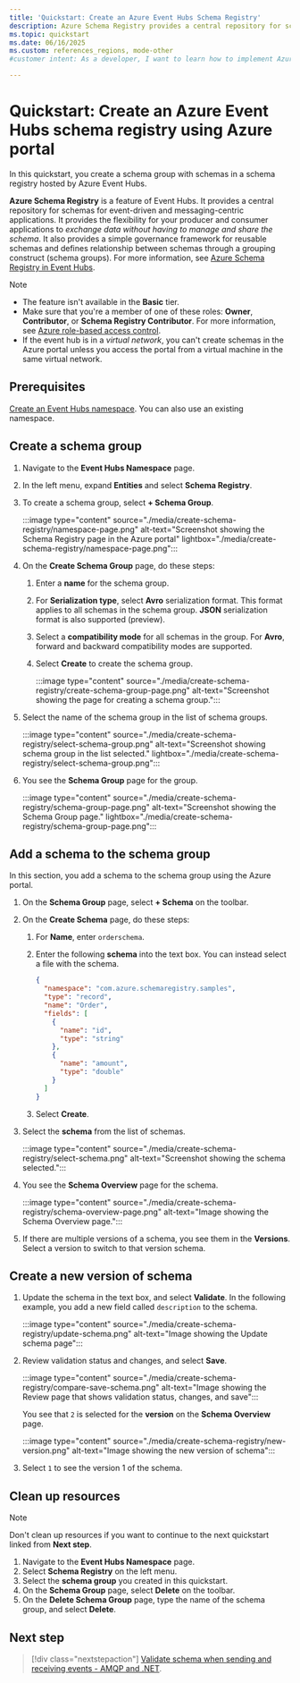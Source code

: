 ```yaml
---
title: 'Quickstart: Create an Azure Event Hubs Schema Registry'
description: Azure Schema Registry provides a central repository for schemas for event-driven and messaging-centric apps. Learn how to create a schema registry.
ms.topic: quickstart
ms.date: 06/16/2025
ms.custom: references_regions, mode-other
#customer intent: As a developer, I want to learn how to implement Azure Schema Registry as a central repository to support event-driven and messaging-centric applications.

---
```


# Quickstart: Create an Azure Event Hubs schema registry using Azure portal

In this quickstart, you create a schema group with schemas in a schema registry hosted by Azure Event Hubs.

**Azure Schema Registry** is a feature of Event Hubs. It provides a central repository for schemas for event-driven and messaging-centric applications. It provides the flexibility for your producer and consumer applications to *exchange data without having to manage and share the schema*. It also provides a simple governance framework for reusable schemas and defines relationship between schemas through a grouping construct (schema groups). For more information, see [Azure Schema Registry in Event Hubs](schema-registry-overview.md).


> [!NOTE]
> - The feature isn't available in the **Basic** tier.
> - Make sure that you're a member of one of these roles: **Owner**, **Contributor**, or **Schema Registry Contributor**. For more information, see [Azure role-based access control](schema-registry-concepts.md#azure-role-based-access-control).
> - If the event hub is in a *virtual network*, you can't create schemas in the Azure portal unless you access the portal from a virtual machine in the same virtual network. 

## Prerequisites

[Create an Event Hubs namespace](event-hubs-create.md#create-an-event-hubs-namespace). You can also use an existing namespace. 

## Create a schema group

1. Navigate to the **Event Hubs Namespace** page.
1. In the left menu, expand **Entities** and select **Schema Registry**.
1. To create a schema group, select **+ Schema Group**.

   :::image type="content" source="./media/create-schema-registry/namespace-page.png" alt-text="Screenshot showing the Schema Registry page in the Azure portal" lightbox="./media/create-schema-registry/namespace-page.png":::

1. On the **Create Schema Group** page, do these steps:

   1. Enter a **name** for the schema group.
   1. For **Serialization type**, select **Avro** serialization format. This format applies to all schemas in the schema group. **JSON** serialization format is also supported (preview).
   1. Select a **compatibility mode** for all schemas in the group. For **Avro**, forward and backward compatibility modes are supported.
   1. Select **Create** to create the schema group. 

      :::image type="content" source="./media/create-schema-registry/create-schema-group-page.png" alt-text="Screenshot showing the page for creating a schema group.":::

1. Select the name of the schema group in the list of schema groups.

   :::image type="content" source="./media/create-schema-registry/select-schema-group.png" alt-text="Screenshot showing schema group in the list selected." lightbox="./media/create-schema-registry/select-schema-group.png":::

1. You see the **Schema Group** page for the group.

   :::image type="content" source="./media/create-schema-registry/schema-group-page.png" alt-text="Screenshot showing the Schema Group page." lightbox="./media/create-schema-registry/schema-group-page.png":::


## Add a schema to the schema group

In this section, you add a schema to the schema group using the Azure portal. 

1. On the **Schema Group** page, select **+ Schema** on the toolbar. 
1. On the **Create Schema** page, do these steps:

    1. For **Name**, enter `orderschema`.
    1. Enter the following **schema** into the text box. You can instead select a file with the schema.
    
        ```json
        {
          "namespace": "com.azure.schemaregistry.samples",
          "type": "record",
          "name": "Order",
          "fields": [
            {
              "name": "id",
              "type": "string"
            },
            {
              "name": "amount",
              "type": "double"
            }
          ]
        }
        ```
    1. Select **Create**.

1. Select the **schema** from the list of schemas. 

    :::image type="content" source="./media/create-schema-registry/select-schema.png" alt-text="Screenshot showing the schema selected.":::

1. You see the **Schema Overview** page for the schema. 

    :::image type="content" source="./media/create-schema-registry/schema-overview-page.png" alt-text="Image showing the Schema Overview page.":::

1. If there are multiple versions of a schema, you see them in the **Versions**. Select a version to switch to that version schema. 

## Create a new version of schema

1. Update the schema in the text box, and select **Validate**. In the following example, you add a new field called `description` to the schema.

   :::image type="content" source="./media/create-schema-registry/update-schema.png" alt-text="Image showing the Update schema page":::    

1. Review validation status and changes, and select **Save**. 

   :::image type="content" source="./media/create-schema-registry/compare-save-schema.png" alt-text="Image showing the Review page that shows validation status, changes, and save":::     

   You see that `2` is selected for the **version** on the **Schema Overview** page. 

   :::image type="content" source="./media/create-schema-registry/new-version.png" alt-text="Image showing the new version of schema":::    

1. Select `1` to see the version 1 of the schema. 

## Clean up resources

> [!NOTE]
> Don't clean up resources if you want to continue to the next quickstart linked from **Next step**. 

1. Navigate to the **Event Hubs Namespace** page.
1. Select **Schema Registry** on the left menu.
1. Select the **schema group** you created in this quickstart.
1. On the **Schema Group** page, select **Delete** on the toolbar.
1. On the **Delete Schema Group** page, type the name of the schema group, and select **Delete**.

## Next step

> [!div class="nextstepaction"]
> [Validate schema when sending and receiving events - AMQP and .NET](schema-registry-dotnet-send-receive-quickstart.md).
